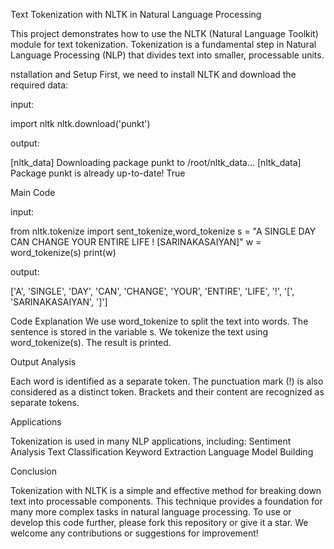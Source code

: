 Text Tokenization with NLTK in Natural Language Processing

This project demonstrates how to use the NLTK (Natural Language Toolkit) module for text tokenization. Tokenization is a fundamental step in Natural Language Processing (NLP) that divides text into smaller, processable units.

nstallation and Setup
First, we need to install NLTK and download the required data:

input:

import nltk
nltk.download('punkt')

output:

[nltk_data] Downloading package punkt to /root/nltk_data...
[nltk_data]   Package punkt is already up-to-date!
True

Main Code

input:

from nltk.tokenize import sent_tokenize,word_tokenize
s =  "A SINGLE DAY CAN CHANGE YOUR ENTIRE LIFE ! [SARINAKASAIYAN]"
w = word_tokenize(s)
print(w)

output:

['A', 'SINGLE', 'DAY', 'CAN', 'CHANGE', 'YOUR', 'ENTIRE', 'LIFE', '!', '[', 'SARINAKASAIYAN', ']']

Code Explanation
We use word_tokenize to split the text into words.
The sentence is stored in the variable s.
We tokenize the text using word_tokenize(s).
The result is printed.


Output Analysis

Each word is identified as a separate token.
The punctuation mark (!) is also considered as a distinct token.
Brackets and their content are recognized as separate tokens.

Applications

Tokenization is used in many NLP applications, including:
Sentiment Analysis
Text Classification
Keyword Extraction
Language Model Building

Conclusion

Tokenization with NLTK is a simple and effective method for breaking down text into processable components. 
This technique provides a foundation for many more complex tasks in natural language processing.
To use or develop this code further, please fork this repository or give it a star. We welcome any contributions or suggestions for improvement!
